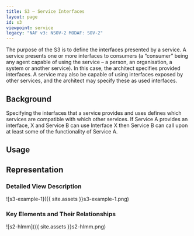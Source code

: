 ```yaml
---
title: S3 – Service Interfaces
layout: page
id: s3
viewpoint: service
legacy: "NAF v3: NSOV-2 MODAF: SOV-2"
---
```



The purpose of the S3 is to define the interfaces presented by a
service. A service presents one or more interfaces to consumers (a
“consumer” being any agent capable of using the service – a person, an
organisation, a system or another service). In this case, the architect
specifies provided interfaces. A service may also be capable of using
interfaces exposed by other services, and the architect may specify
these as used interfaces.

## Background

Specifying the interfaces that a service provides and uses defines which
services are compatible with which other services. If Service A provides
an interface, X and Service B can use Interface X then Service B can
call upon at least some of the functionality of Service A.

## Usage

## Representation

### Detailed View Description

![s3-example-1]({{ site.assets }}s3-example-1.png)

### Key Elements and Their Relationships

![s2-hlmm]({{ site.assets }}s2-hlmm.png)
